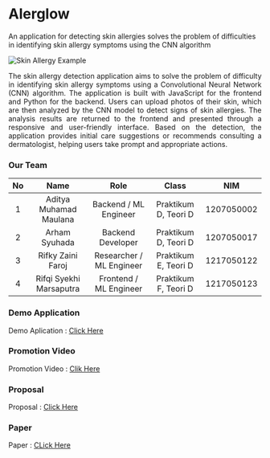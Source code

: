 # Alerglow
An application for detecting skin allergies solves the problem of difficulties in identifying skin allergy symptoms using the CNN algorithm

![Skin Allergy Example](https://drive.google.com/uc?export=view&id=1acBt29cuTyBjBh3Zg7EVaRRBew3_LEgq)

<p align="justify">
The skin allergy detection application aims to solve the problem of difficulty in identifying skin allergy symptoms using a Convolutional Neural Network (CNN) algorithm. The application is built with JavaScript for the frontend and Python for the backend. Users can upload photos of their skin, which are then analyzed by the CNN model to detect signs of skin allergies. The analysis results are returned to the frontend and presented through a responsive and user-friendly interface. Based on the detection, the application provides initial care suggestions or recommends consulting a dermatologist, helping users take prompt and appropriate actions.
</p>

### Our Team
|No |  Name                   | Role                     | Class               | NIM        |
|:-:|:-----------------------:|:------------------------:|:-------------------:|:----------:|
| 1 | Aditya Muhamad Maulana  | Backend / ML Engineer    |Praktikum D, Teori D | 1207050002 |
| 2 | Arham Syuhada           | Backend Developer        |Praktikum D, Teori D | 1207050017 |
| 3 | Rifky Zaini Faroj       | Researcher / ML Engineer |Praktikum E, Teori D | 1217050122 |
| 4 | Rifqi Syekhi Marsaputra | Frontend / ML Engineer   |Praktikum F, Teori D | 1217050123 |

### Demo Application
Demo Aplication : [Click Here](www.youtube.com)

### Promotion Video
Promotion Video : [Clik Here](https://www.instagram.com/reel/C63kT-_RZOf/?igsh=MWZ3ZG84Y3VxZDIxZA==)

### Proposal
Proposal : [Click Here](https://drive.google.com/file/d/1iSiqosv2qs0_2WerfvpWrBDEqL3lNW21/view?usp=drive_link)

### Paper
Paper : [CLick Here](https://drive.google.com/file/d/1iSiqosv2qs0_2WerfvpWrBDEqL3lNW21/view?usp=drive_link)
